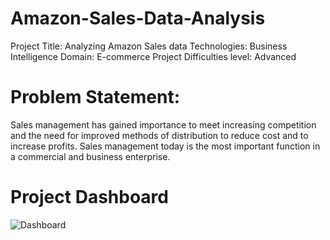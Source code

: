# Amazon-Sales-Data-Analysis
Project Title: Analyzing Amazon Sales data
Technologies: Business Intelligence
Domain: E-commerce
Project Difficulties level: Advanced
# Problem Statement:
Sales management has gained importance to meet increasing competition and the need
for improved methods of distribution to reduce cost and to increase profits. Sales
management today is the most important function in a commercial and business
enterprise.
# Project Dashboard
![Dashboard](https://user-images.githubusercontent.com/108995482/226091015-2f688763-bf66-44b0-9bb5-e21b2c407525.PNG)

